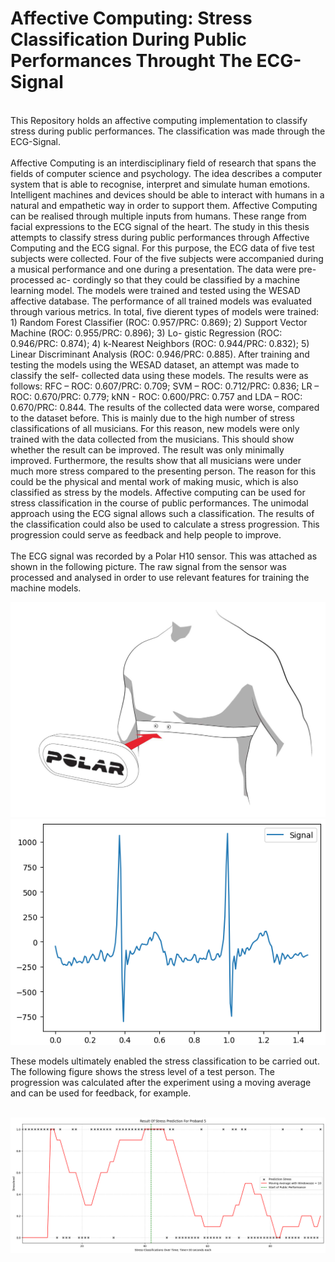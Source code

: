 <h1>Affective Computing: Stress Classification During Public Performances Throught The ECG-Signal</h1><br/>
This Repository holds an affective computing implementation to classify stress during public performances. The classification was made through the ECG-Signal.
<br/><br/> 
A ffective Computing is an interdisciplinary field of research that spans the fields of computer science and psychology. The idea describes a computer system that is able to recognise, interpret and simulate human emotions. Intelligent machines and devices should be able to interact with humans in a natural and empathetic way in order to support them. A ffective Computing can be realised through multiple inputs from humans. These range from facial expressions to the ECG signal of the heart.
The study in this thesis attempts to classify stress during public performances through A ffective Computing and the ECG signal. For this purpose, the ECG data of five test subjects were collected. Four of the five subjects were accompanied during a musical performance and one during a presentation. The data were pre-processed ac- cordingly so that they could be classified by a machine learning model. The models were trained and tested using the WESAD a ffective database. The performance of all trained models was evaluated through various metrics.
In total, five di erent types of models were trained: 1) Random Forest Classifier (ROC: 0.957/PRC: 0.869); 2) Support Vector Machine (ROC: 0.955/PRC: 0.896); 3) Lo- gistic Regression (ROC: 0.946/PRC: 0.874); 4) k-Nearest Neighbors (ROC: 0.944/PRC: 0.832); 5) Linear Discriminant Analysis (ROC: 0.946/PRC: 0.885). After training and testing the models using the WESAD dataset, an attempt was made to classify the self- collected data using these models. The results were as follows: RFC – ROC: 0.607/PRC: 0.709; SVM – ROC: 0.712/PRC: 0.836; LR – ROC: 0.670/PRC: 0.779; kNN - ROC: 0.600/PRC: 0.757 and LDA – ROC: 0.670/PRC: 0.844. The results of the collected data were worse, compared to the dataset before. This is mainly due to the high number of stress classifications of all musicians. For this reason, new models were only trained with the data collected from the musicians. This should show whether the result can be improved. The result was only minimally improved. Furthermore, the results show that all musicians were under much more stress compared to the presenting person. The reason for this could be the physical and mental work of making music, which is also classified as stress by the models.
Aff ective computing can be used for stress classification in the course of public performances. The unimodal approach using the ECG signal allows such a classification. The results of the classification could also be used to calculate a stress progression. This progression could serve as feedback and help people to improve.
<br/><br/>
The ECG signal was recorded by a Polar H10 sensor. This was attached as shown in the following picture. The raw signal from the sensor was processed and analysed in order to use relevant features for training the machine models. 
<p align="center">
  <img src="./pictures/polar_brustgurt.png" width="550" title="Wireless Polar H10 ECG Belt and Sensor">
  <img src="./pictures/ecg_plot.png" width="550" title="ECG Raw Signal from Polar H10 Sensor">
</p>
These models ultimately enabled the stress classification to be carried out. The following figure shows the stress level of a test person. The progression was calculated after the experiment using a moving average and can be used for feedback, for example.
<br/><br/>
<p align="center">
  <img src="./pictures/C__stress_moving_average.png" width="1050" title="Calculated Stress Level">
</p>
